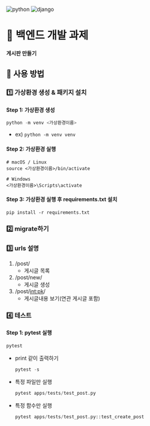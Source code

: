 ![python](https://img.shields.io/badge/python-3.11-blue)
![django](https://img.shields.io/badge/django-4.2.7-orange)
# 🚀 백엔드 개발 과제
**게시판 만들기**
## 🔖 **사용 방법**
### 1️⃣ 가상환경 생성 & 패키지 설치
#### **Step 1: 가상환경 생성**
```python
python -m venv <가상환경이름>
```
- ex) `python -m venv venv`
#### **Step 2: 가상환경 실행**
```
# macOS / Linux
source <가상환경이름>/bin/activate

# Windows
<가상환경이름>\Scripts\activate
```
#### **Step 3: 가상환경 실행 후 requirements.txt 설치**
```
pip install -r requirements.txt
```
### 2️⃣ migrate하기

### 3️⃣ urls 설명
1. /post/
    - 게시글 목록
2. /post/new/
   - 게시글 생성
3. /post/<int:pk>/
   - 게시글내용 보기(연관 게시글 포함)
### 4️⃣ 테스트
#### **Step 1: pytest 실행**
```python
pytest
```
- print 같이 출력하기
    ```python
  pytest -s
  ```
- 특정 파일만 실행
    ```python
  pytest apps/tests/test_post.py
  ```
- 특정 함수만 실행
    ```python
  pytest apps/tests/test_post.py::test_create_post
  ```
